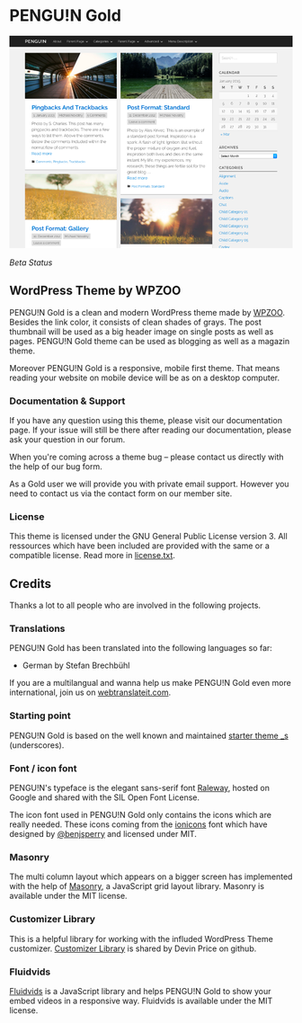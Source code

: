 # PENGU!N Gold
![Screenshot of the WordPress Theme PENGU!N Gold](screenshot.png)

*Beta Status*

## WordPress Theme by WPZOO
PENGU!N Gold is a clean and modern WordPress theme made by [WPZOO](http://wpzoo.ch/). Besides the link color, it consists of clean shades of grays. The post thumbnail will be used as a big header image on single posts as well as pages. PENGU!N Gold theme can be used as blogging as well as a magazin theme.

Moreover PENGU!N Gold is a responsive, mobile first theme. That means reading your website on mobile device will be as on a desktop computer.

### Documentation & Support
If you have any question using this theme, please visit our documentation page. If your issue will still be there after reading our documentation, please ask your question in our forum.

When you're coming across a theme bug – please contact us directly with the help of our bug form.

As a Gold user we will provide you with private email support. However you need to contact us via the contact form on our member site.

### License
This theme is licensed under the GNU General Public License version 3. All ressources which have been included are provided with the same or a compatible license. Read more in [license.txt](/license.txt).

## Credits
Thanks a lot to all people who are involved in the following projects.

### Translations
PENGU!N Gold has been translated into the following languages so far:
- German by Stefan Brechbühl

If you are a multilangual and wanna help us make PENGU!N Gold even more international, join us on [webtranslateit.com](https://webtranslateit.com/en/projects/9863-PENGU-N).

### Starting point
PENGU!N Gold is based on the well known and maintained [starter theme _s](https://github.com/Automattic/_s) (underscores).

### Font / icon font
PENGU!N's typeface is the elegant sans-serif font [Raleway](http://www.google.com/fonts/specimen/Raleway), hosted on Google and shared with the SIL Open Font License.

The icon font used in PENGU!N Gold only contains the icons which are really needed. These icons coming from the [ionicons](http://ionicons.com/) font which have designed by [@benjsperry](https://twitter.com/benjsperry) and licensed under MIT.

### Masonry
The multi column layout which appears on a bigger screen has implemented with the help of [Masonry](http://masonry.desandro.com/), a JavaScript grid layout library. Masonry is available under the MIT license.

### Customizer Library
This is a helpful library for working with the influded WordPress Theme customizer. [Customizer Library](https://github.com/devinsays/customizer-library) is shared by Devin Price on github.

### Fluidvids
[Fluidvids](https://github.com/toddmotto/fluidvids) is a JavaScript library and helps PENGU!N Gold to show your embed videos in a responsive way. Fluidvids is available under the MIT license.
